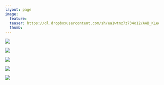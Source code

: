 ```yaml
---
layout: page
image:
  feature:
  teaser: https://dl.dropboxusercontent.com/sh/ea1wtnz7z734o12/AAB_KLeq4gUAk3_RfNVsilzna/luontokuvat/kes%C3%A4/6/DS26009-245px.jpg
  thumb:
---
```


[![](https://dl.dropboxusercontent.com/sh/ea1wtnz7z734o12/AAD4Z580wRFB0ZoHr4u0etdca/luontokuvat/kes%C3%A4/6/DS26001-800px.jpg)](https://dl.dropboxusercontent.com/sh/ea1wtnz7z734o12/AAA_ZQhzgCH8VzoIZhY4G5bHa/luontokuvat/kes%C3%A4/6/DS26001.jpg)

[![](https://dl.dropboxusercontent.com/sh/ea1wtnz7z734o12/AACRaWRC_zS11bcAohXLriGHa/luontokuvat/kes%C3%A4/6/DS26002-800px.jpg)](https://dl.dropboxusercontent.com/sh/ea1wtnz7z734o12/AAAsI9-fKIjvYeHjE2aBXJr0a/luontokuvat/kes%C3%A4/6/DS26002.jpg)

[![](https://dl.dropboxusercontent.com/sh/ea1wtnz7z734o12/AACJwOXfIZ3-fCYtd-5h0KEIa/luontokuvat/kes%C3%A4/6/DS26008-800px.jpg)](https://dl.dropboxusercontent.com/sh/ea1wtnz7z734o12/AADlP6PBUpB0zL1blWqwof73a/luontokuvat/kes%C3%A4/6/DS26008.jpg)

[![](https://dl.dropboxusercontent.com/sh/ea1wtnz7z734o12/AAB28pwRRVDp6UcEVeEeOjeoa/luontokuvat/kes%C3%A4/6/DS26009-800px.jpg)](https://dl.dropboxusercontent.com/sh/ea1wtnz7z734o12/AAA7WSff5yIeozcp-PUKprVGa/luontokuvat/kes%C3%A4/6/DS26009.jpg)

[![](https://dl.dropboxusercontent.com/sh/ea1wtnz7z734o12/AAB-3onaNh0ZZJhLFYkx-4XIa/luontokuvat/kes%C3%A4/6/DS26011-800px.jpg)](https://dl.dropboxusercontent.com/sh/ea1wtnz7z734o12/AABl_OfAPtVZprRx2DdAdbLga/luontokuvat/kes%C3%A4/6/DS26011.jpg)
